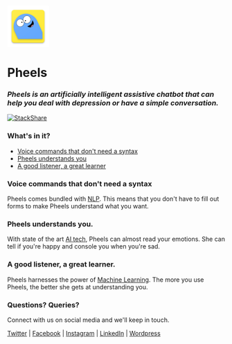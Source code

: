 ![Pheels](https://raw.githubusercontent.com/siddhantvinchurkar/Pheels/master/app/src/main/res/mipmap-xhdpi/ic_launcher.png)
# Pheels


### *Pheels is an artificially intelligent assistive chatbot that can help you deal with depression or have a simple conversation.*

[![StackShare](https://img.shields.io/badge/tech-stack-0690fa.svg?style=flat)](https://stackshare.io/siddhantvinchurkar/onyx)

### What's in it?


- [Voice commands that don't need a syntax](#voice-commands-that-dont-need-a-syntax)
- [Pheels understands you](#onyx-understands-you)
- [A good listener, a great learner](#a-good-listener-a-great-learner)

### Voice commands that don't need a syntax

Pheels comes bundled with [NLP](https://en.wikipedia.org/wiki/Natural_language_processing). This means that you don't have to fill out forms to make Pheels understand what you want.

### Pheels understands you.

With state of the art [AI tech](https://en.wikipedia.org/wiki/Artificial_intelligence), Pheels can almost read your emotions. She can tell if you're happy and console you when you're sad.

### A good listener, a great learner.

Pheels harnesses the power of [Machine Learning](https://en.wikipedia.org/wiki/Machine_learning). The more you use Pheels, the better she gets at understanding you.

### Questions? Queries?

Connect with us on social media and we'll keep in touch.

[Twitter](https://twitter.com/SidVinchurkar) | [Facebook](https://www.facebook.com/sidvinchurkar) | [Instagram](https://www.instagram.com/sidvinchurkar/?hl=en) | [LinkedIn](https://www.linkedin.com/in/siddhantvinchurkar/) | [Wordpress](https://siddhantvinchurkar.wordpress.com/)
